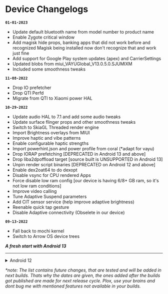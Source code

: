 # Device Changelogs

**`01-01-2023`**
 - Update default bluetooth name from model number to product name 
 - Enable Zygote critical window 
 - Add magisk hide props, banking apps that did not work before and recognized Magisk being installed now don't recognize that and work just fine 
 - Add support for Google Play system updates (apex) and CarrierSettings 
 - Updated blobs from miui_VAYUGlobal_V13.0.5.0.SJUMIXM 
 - Included some smoothness tweaks 

**`11-08-2022`**
 - Drop IO prefetcher 
 - Drop QTI Perfd 
 - Migrate from QTI to Xiaomi power HAL 

**`10-29-2022`**
 - Update audio HAL to 7.1 and add some audio tweaks 
 - Update surface flinger props and other smoothness tweaks 
 - Switch to SkiaGL Threaded render engine 
 - Import Brightness overlays from MIUI 
 - Improve haptic and vibe patterns 
 - Enable configurable haptic strengths 
 - Import powerhint.json and power profile from coral (*adapt for vayu) 
 - Drop IORAP prefetching [DEPRECATED in Android 13 and above] 
 - Drop liba2dpoffload target [source built is UNSUPPORTED in Android 13] 
 - Unpin render script binaries [DEPRECATED on Android 12 and above] 
 - Enable dex2oat64 to do dexopt 
 - Disable vsync for CPU rendered Apps 
 - Force disable low ram config [our device is having 6/8+ GB ram, so it's not low ram conditions] 
 - Improve video calling 
 - Tune Adaptive Suspend parameters 
 - Add CIT sensor service (help improve adaptive brightness)
 - Reenable quick tap gesture
 - Disable Adaptive connectivity (Obselete in our device)

**`09-13-2022`**
 - Fall back to mochi kernel 
 - Switch to Arrow OS device trees 

**_A fresh start with Android 13_**

--- 

<details>
<summary>Android 12</summary>

**`07-26-2022`**
 - A lot of tweaks in init scripts (Added from @Project-Awaken vayu device tree)
 - Update vendor blobs to miui 13.0.4.0 
 - Added notch bar killer overlay (This overlay gets rid of the black bar in most apps/games and lets the screen fill past the notch.)
 - Import vibration patterns from Pixel 4 XL 
 - Imporove statusbar padding and margins 

**`07-19-2022`**
 - [Unsure] Build some RIL libs to overcome call failing issues
 - Disable some GMS components | Results in better wifi speeds and battery backup 
 - Tune zRAM for better performance
 - Add fastboot[in recovery] mode to advanced reboot menu 
 - Upstreamed Pixel Launcher MOD to 9.8 | Full changelogs [HERE](https://www.pling.com/p/1720688/)

**`07-07-2022`**
 - Removed Pixel Launcher MODs app, as it requires root
 - Fixed greyed out USB actions in notifications when connected to PC
 - Revert "Set Recommended Night Display Color Temperature as default" 

**`06-10-2022`**
 - Upstreamed Pixel Launcher MOD to v9.3 | [Changelogs](https://telegra.ph/Changelog-Of-Pixel-Launcher-MOD-05-28)
 - Upstream GCam to MGC_8.1.101_A9_GV2b | [Source](https://www.celsoazevedo.com/files/android/google-camera/dev-bsg/f/dl88/3/)

**`06-04-2022`**
 - Upstreamed Pixel Launcher MOD to v8.4 
   - Added more grids
   - Added more themed icons
   - Full changelogs [HERE](https://telegra.ph/Changelog-Of-Pixel-Launcher-MOD-05-28)
 
**`05-25-2022`**
 - Added Moto Dolby by ReiRyuki - [Source Code](https://github.com/reiryuki/Moto-Dolby-G-Pro-Magisk-Module) 

**`05-24-2022`**
 - Add per-app refresh rate settings

**`05-20-2022`**
 - Updated GCam to latest version (MGC_8.1.101_A9_GV1zfix) Source [HERE](https://www.celsoazevedo.com/files/android/google-camera/dev-bsg/f/dl75/1/)
 - Add QS tile to launch Thermal Profiles
 - Add Ambient Display settings 
   - Pick-up to wake device
   - Hand Wave to wake device
   - Wake device when out of pocket 
 - Add FPS info QS tile 

**`05-14-2022`**
 - Upstreamed Pixel Launcher MOD to v8.4 
   - Added themed icons from the module [In Pure PE AKA Regular PE too] 
   - [More Changelogs](https://telegra.ph/Changelog-Of-Pixel-Launcher-MOD-03-31-2) 

**`05-03-2022`**
 - Increase SWAP (zRAM) memory to improve system smoothness 

**`04-22-2022`**
 - Add Haptics level customisations 
 - Add G Cam by BSG as default [Bug: Camera crashing when system's camera API is requested] [Recommend Config](https://t.me/chandeler_s_chat/13930)

**`04-16-2022`**
 - Enable haptics when swiping text cursor 
 - Remove mobile plan from Settings -> Network & Internet 
 - Set Recommended Night Display Color Temperature as default - [Reference ](https://www.google.com/search?q=recommended+display+temperature+for+night+mode&rlz=1C1ONGR_enIN974IN974&oq=recommended+display+temperature+for+night+mode+&aqs=chrome..69i57j33i160l2.15403j0j7&sourceid=chrome&ie=UTF-8#:~:text=During%20the%20daylight%20hours%2C%20it%27s%20best%20to%20keep%20your%20monitor%20relatively%20cool%20with%20a%20default%20color%20temperature%20of%206%2C500K.%20At%20night%2C%20the%20color%20temperature%20should%20be%20warmer%2C%20and%20around%203%2C400K.)

**`04-15-2022`**
 - Make the UI smoother on top of smoothness provided by Android 12.1
 - Added modded Pixel Launcher as prebuilt home app
   - Double Tap to Sleep
   - More Grids Options [Available 6x9, 6x8, 6x7, 6x6, 5x8, 5x7, 5x6, 5x5, 4x7,
4x6, 4x5, 4x4, 3x3, 2x2]
   - The appearance of app-drawer in-device search bar colour in light/dark theme is correct(which is buggy in original pixel launcher on all aosp based roms, only works fine in pixel devices)
   - Search Results Highlight Colour shows in material you colour. When you press enter while highlighting search results, that app/settings opens. Subtle Changes in Group Highlights & Search Box Highlight
   - Smoothness better than original launcher. Added Tweaks which makes the launcher more smoother. 
   - [Bug] Weather widget in 'At a Glance' widget (below calendar/date) not launching google weather app (Weather data is working fine tho)

**`04-14-2022`**
 - Reduce time taken to boot into system (Faster boot times, usually took 10 seconds to move from splash screen to boot animation, reduced that delay to half)

**`04-07-2022`**
 - Add back Camera2 
 - Dirac Sound Enhancer (AKA) Mi Sound Enhancer 
   - New Presets Added: Live, Balanced, Bass Reduction, Treble Reduction, Soft Bass, Soft Treble 
   - Ported MiSound scenes 
 - Revert "combined signal icons in status bar" 

**`03-29-2022`**
 - Reintroduce `Device parts` with
   - Dirac Sound Enhancer
   - Clear Speaker
   - Thermal Settings
   - Refresh Rate toggle quick tile

**`03-22-2022`**
 - Add call recording to Google Phone app
 - Show **Turbo Charging** when using the proprietary charger, like MIUI
 - Video captured in ScrenRecorder is capped to 120 FPS
 - Some network and GPS improvemnts 

**`03-13-2022`**
 - Nuke Adaptive charging 
 
**`02-21-2022`**
 - Add support for AUX camers in Open Camera App  

**`02-17-2022`**
 - [BUG FIX] Fix IR blaster 

**`02-04-2022`**
 - Switch to Vulkan UI renderer 

**`01-31-2022`**
 - Nuke default camera app 
 - Fix VILTE calls 

**`01-22-2022`**
 - Enable combined signal icons in status bar
 - Increase handset speaker and mic volume
 - Enable vibration multiple intensities options (should help customise vibration intensity between low-high in supported ROMs)
 - Dropped Xiaomi Parts

**`01-18-2022`**
 - Enable quick tap
 - Enable adaptive charging 
 - Add 'Saturated' color mode
 
</details>

_*note: The list contains future changes, that are tested and will be added in next builds. Thats why the dates are given, the ones added after the builds got published are made for next release cycle. Plox, use your brains and dont bug me with mentioned features not available in your builds._

